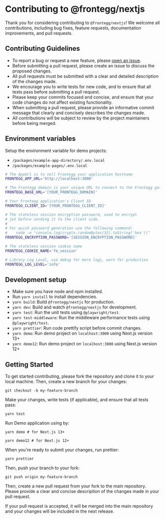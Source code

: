 # Contributing to @frontegg/nextjs

Thank you for considering contributing to `@frontegg/nextjs`! We welcome all contributions, including bug fixes, feature requests, documentation improvements, and pull requests.

## Contributing Guidelines

- To report a bug or request a new feature, please [open an issue](https://github.com/frontegg/frontegg-nextjs/issues).
- Before submitting a pull request, please create an issue to discuss the proposed changes.
- All pull requests must be submitted with a clear and detailed description of the changes made.
- We encourage you to write tests for new code, and to ensure that all tests pass before submitting a pull request.
- Please keep your commits focused and concise, and ensure that your code changes do not affect existing functionality.
- When submitting a pull request, please provide an informative commit message that clearly and concisely describes the changes made.
- All contributions will be subject to review by the project maintainers before being merged.

## Environment variables
Setup the environment variable for demo projects:
- `/packages/example-app-directory/.env.local`
- `/packages/example-pages/.env.local`

```bash
# The AppUrl is to tell Frontegg your application hostname
FRONTEGG_APP_URL='http://localhost:3000'

# The Frontegg domain is your unique URL to connect to the Frontegg gateway
FRONTEGG_BASE_URL='[YOUR_FRONTEGG_DOMAIN]'

# Your Frontegg application's Client ID
FRONTEGG_CLIENT_ID='[YOUR_FRONTEGG_CLIENT_ID]'

# The stateless session encryption password, used to encrypt
# jwt before sending it to the client side.
#
# For quick password generation use the following command:
#    node -e "console.log(crypto.randomBytes(32).toString('hex'))"
FRONTEGG_ENCRYPTION_PASSWORD='[SESSION_ENCRYPTION_PASSWORD]'

# The stateless session cookie name
FRONTEGG_COOKIE_NAME='fe_session'

# Library Log Level, use debug for more logs, warn for production
FRONTEGG_LOG_LEVEL='info'
```

## Development setup

- Make sure you have node and npm installed.
- Run `yarn install` to install dependencies.
- `yarn build`: Build `@frontegg/nextjs` for production.
- `yarn dev`: Build and watch `@frontegg/nextjs` for development.
- `yarn test`: Run the unit tests using `@playwright/test`.
- `yarn test-middleware`: Run the middleware performance tests using `@playwright/test`.
- `yarn prettier`: Run code prettify script before commit changes.
- `yarn demo`: Run demo project on `localhost:3000` using Next.js version 13+
- `yarn demo12`: Run demo project on `localhost:3000` using Next.js version 12+

## Getting Started

To get started contributing, please fork the repository and clone it to your local machine. Then, create a new branch for your changes:

```shell
git checkout -b my-feature-branch
```

Make your changes, write tests (if applicable), and ensure that all tests pass:

```shell
yarn test
```

Run Demo application using by:

```shell
yarn demo # for Next.js 13+

yarn demo12 # for Next.js 12+
```


When you're ready to submit your changes, run prettier:

```shell
yarn prettier
```

Then, push your branch to your fork:

```shell
git push origin my-feature-branch
```


Then, create a new pull request from your fork to the main repository. Please provide a clear and concise description of the changes made in your pull request.

If your pull request is accepted, it will be merged into the main repository and your changes will be included in the next release.


